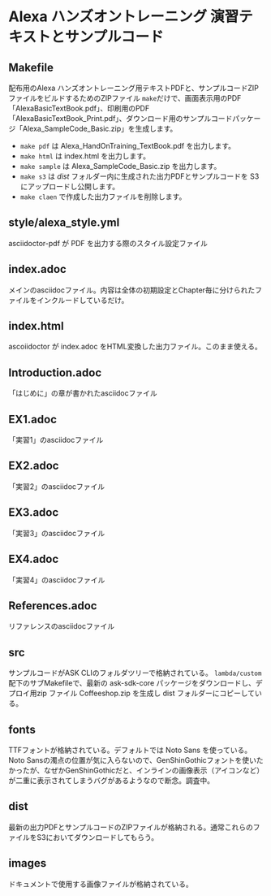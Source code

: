# Alexa ハンズオントレーニング 演習テキストとサンプルコード

## Makefile

配布用のAlexa ハンズオントレーニング用テキストPDFと、サンプルコードZIPファイルをビルドするためのZIPファイル
`make`だけで、画面表示用のPDF「AlexaBasicTextBook.pdf」、印刷用のPDF「AlexaBasicTextBook_Print.pdf」、ダウンロード用のサンプルコードパッケージ「Alexa_SampleCode_Basic.zip」を生成します。

* `make pdf` は Alexa_HandOnTraining_TextBook.pdf を出力します。
* `make html` は index.html を出力します。
* `make sample` は Alexa_SampleCode_Basic.zip を出力します。
* `make s3` は *dist* フォルダー内に生成された出力PDFとサンプルコードを S3 にアップロードし公開します。
* `make claen` で作成した出力ファイルを削除します。

## style/alexa_style.yml

asciidoctor-pdf が PDF を出力する際のスタイル設定ファイル

## index.adoc

メインのasciidocファイル。内容は全体の初期設定とChapter毎に分けられたファイルをインクルードしているだけ。

## index.html

ascoiidoctor が index.adoc をHTML変換した出力ファイル。このまま使える。

## Introduction.adoc

「はじめに」の章が書かれたasciidocファイル

## EX1.adoc

「実習1」のasciidocファイル

## EX2.adoc

「実習2」のasciidocファイル

## EX3.adoc

「実習3」のasciidocファイル

## EX4.adoc

「実習4」のasciidocファイル

## References.adoc

リファレンスのasciidocファイル

## src

サンプルコードがASK CLIのフォルダツリーで格納されている。
`lambda/custom` 配下のサブMakefileで、最新の ask-sdk-core パッケージをダウンロードし、デプロイ用zip ファイル Coffeeshop.zip を生成し dist フォルダーにコピーしている。

## fonts

TTFフォントが格納されている。デフォルトでは Noto Sans を使っている。
Noto Sansの濁点の位置が気に入らないので、GenShinGothicフォントを使いたかったが、なぜかGenShinGothicだと、インラインの画像表示（アイコンなど）が二重に表示されてしまうバグがあるようなので断念。調査中。

## dist

最新の出力PDFとサンプルコードのZIPファイルが格納される。通常これらのファイルをS3においてダウンロードしてもらう。

## images

ドキュメントで使用する画像ファイルが格納されている。
